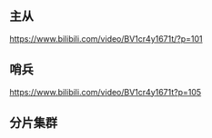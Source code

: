 ## 主从
https://www.bilibili.com/video/BV1cr4y1671t/?p=101

## 哨兵
https://www.bilibili.com/video/BV1cr4y1671t?p=105

## 分片集群